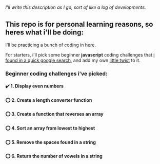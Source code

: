 ###### I'll write this description as I go, sort of like a log of developments.

## This repo is for personal learning reasons, so heres what i'll be doing: 

I'll be practicing a bunch of coding in here.

For starters, i'll pick some beginner **javascript** coding challenges that [i found in a quick google search](https://www.codecademy.com/resources/blog/10-javascript-code-challenges-for-beginners/), and add my own [little twist](# "Maybe add some new little features that i think of on the spot") to it.

### Beginner coding challenges i've picked:

#### :heavy_check_mark: 1. Display even numbers
#### :o: 2. Create a length converter function
#### :o: 3. Create a function that reverses an array
#### :o: 4. Sort an array from lowest to highest
#### :o: 5. Remove the spaces found in a string
#### :o: 6. Return the number of vowels in a string
